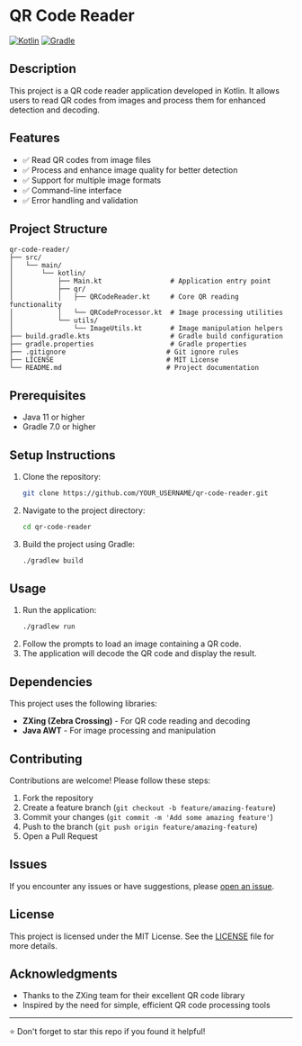 # QR Code Reader

[![Kotlin](https://img.shields.io/badge/kotlin-%237F52FF.svg?style=for-the-badge&logo=kotlin&logoColor=white)](https://kotlinlang.org/)
[![Gradle](https://img.shields.io/badge/Gradle-02303A.svg?style=for-the-badge&logo=Gradle&logoColor=white)](https://gradle.org/)

## Description
This project is a QR code reader application developed in Kotlin. It allows users to read QR codes from images and process them for enhanced detection and decoding.

## Features
- ✅ Read QR codes from image files
- ✅ Process and enhance image quality for better detection
- ✅ Support for multiple image formats
- ✅ Command-line interface
- ✅ Error handling and validation

## Project Structure
```
qr-code-reader/
├── src/
│   └── main/
│       └── kotlin/
│           ├── Main.kt                 # Application entry point
│           ├── qr/
│           │   ├── QRCodeReader.kt     # Core QR reading functionality
│           │   └── QRCodeProcessor.kt  # Image processing utilities
│           └── utils/
│               └── ImageUtils.kt       # Image manipulation helpers
├── build.gradle.kts                    # Gradle build configuration
├── gradle.properties                   # Gradle properties
├── .gitignore                         # Git ignore rules
├── LICENSE                            # MIT License
└── README.md                          # Project documentation
```

## Prerequisites
- Java 11 or higher
- Gradle 7.0 or higher

## Setup Instructions
1. Clone the repository:
   ```bash
   git clone https://github.com/YOUR_USERNAME/qr-code-reader.git
   ```
2. Navigate to the project directory:
   ```bash
   cd qr-code-reader
   ```
3. Build the project using Gradle:
   ```bash
   ./gradlew build
   ```

## Usage
1. Run the application:
   ```bash
   ./gradlew run
   ```
2. Follow the prompts to load an image containing a QR code.
3. The application will decode the QR code and display the result.

## Dependencies
This project uses the following libraries:
- **ZXing (Zebra Crossing)** - For QR code reading and decoding
- **Java AWT** - For image processing and manipulation

## Contributing
Contributions are welcome! Please follow these steps:
1. Fork the repository
2. Create a feature branch (`git checkout -b feature/amazing-feature`)
3. Commit your changes (`git commit -m 'Add some amazing feature'`)
4. Push to the branch (`git push origin feature/amazing-feature`)
5. Open a Pull Request

## Issues
If you encounter any issues or have suggestions, please [open an issue](https://github.com/YOUR_USERNAME/qr-code-reader/issues).

## License
This project is licensed under the MIT License. See the [LICENSE](LICENSE) file for more details.

## Acknowledgments
- Thanks to the ZXing team for their excellent QR code library
- Inspired by the need for simple, efficient QR code processing tools

---
⭐ Don't forget to star this repo if you found it helpful!